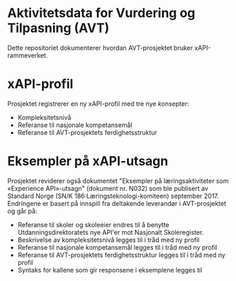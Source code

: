# Aktivitetsdata for Vurdering og Tilpasning (AVT)
Dette repositoriet dokumenterer hvordan AVT-prosjektet bruker xAPI-rammeverket. 
# xAPI-profil
Prosjektet registrerer en ny xAPI-profil med tre nye konsepter:
- Kompleksitetsnivå
- Referanse til nasjonale kompetansemål
- Referanse til AVT-prosjektets ferdighetsstruktur
# Eksempler på xAPI-utsagn
Prosjektet reviderer også dokumentet "Eksempler på læringsaktiviteter som «Experience API»-utsagn" (dokument nr. N032) som ble publisert av Standard Norge (SN/K 186 Læringsteknologi-komiteen) september 2017. Endringene er basert på innspill fra deltakende leverandør i AVT-prosjektet og går på:
- Referanse til skoler og skoleeier endres til å benytte Utdanningsdirektoratets nye API'er mot Nasjonalt Skoleregister.
- Beskrivelse av kompleksitetsnivå legges til i tråd med ny profil
- Referanse til nasjonale kompetansemål legges til i tråd med ny profil
- Referanse til AVT-prosjektets ferdighetsstruktur legges til i tråd med ny profil
- Syntaks for kallene som gir responsene i eksemplene legges til
